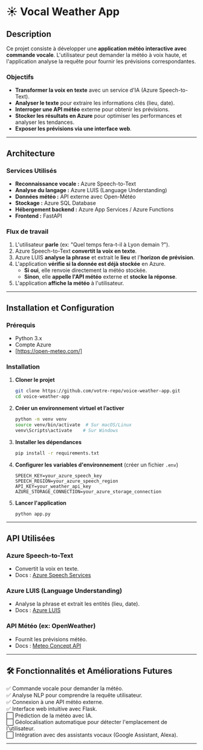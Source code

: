 # ☀️ Vocal Weather App

## Description
Ce projet consiste à développer une **application météo interactive avec commande vocale**. L'utilisateur peut demander la météo à voix haute, et l'application analyse la requête pour fournir les prévisions correspondantes.

### Objectifs
- **Transformer la voix en texte** avec un service d'IA (Azure Speech-to-Text).
- **Analyser le texte** pour extraire les informations clés (lieu, date).
- **Interroger une API météo** externe pour obtenir les prévisions.
- **Stocker les résultats en Azure** pour optimiser les performances et analyser les tendances.
- **Exposer les prévisions via une interface web**.

---
## Architecture

### Services Utilisés
- **Reconnaissance vocale :** Azure Speech-to-Text
- **Analyse du langage :** Azure LUIS (Language Understanding)
- **Données météo :** API externe avec Open-Météo
- **Stockage :** Azure SQL Database
- **Hébergement backend :** Azure App Services / Azure Functions
- **Frontend :** FastAPI

### Flux de travail
1. L'utilisateur **parle** (ex: "Quel temps fera-t-il à Lyon demain ?").
2. Azure Speech-to-Text **convertit la voix en texte**.
3. Azure LUIS **analyse la phrase** et extrait le **lieu** et l'**horizon de prévision**.
4. L'application **vérifie si la donnée est déjà stockée** en Azure.
   - **Si oui**, elle renvoie directement la météo stockée.
   - **Sinon**, elle **appelle l'API météo** externe et **stocke la réponse**.
5. L'application **affiche la météo** à l'utilisateur.

---
## Installation et Configuration

### Prérequis
- Python 3.x
- Compte Azure
- [https://open-meteo.com/]

### Installation
1. **Cloner le projet**
   ```sh
   git clone https://github.com/votre-repo/voice-weather-app.git
   cd voice-weather-app
   ```
2. **Créer un environnement virtuel et l’activer**
   ```sh
   python -m venv venv
   source venv/bin/activate  # Sur macOS/Linux
   venv\Scripts\activate    # Sur Windows
   ```
3. **Installer les dépendances**
   ```sh
   pip install -r requirements.txt
   ```
4. **Configurer les variables d'environnement** (créer un fichier `.env`)
   ```env
   SPEECH_KEY=your_azure_speech_key
   SPEECH_REGION=your_azure_speech_region
   API_KEY=your_weather_api_key
   AZURE_STORAGE_CONNECTION=your_azure_storage_connection
   ```
5. **Lancer l'application**
   ```sh
   python app.py
   ```

---
## API Utilisées

### Azure Speech-to-Text
- Convertit la voix en texte.
- Docs : [Azure Speech Services](https://learn.microsoft.com/en-us/azure/ai-services/speech-service/)

### Azure LUIS (Language Understanding)
- Analyse la phrase et extrait les entités (lieu, date).
- Docs : [Azure LUIS](https://learn.microsoft.com/en-us/azure/cognitive-services/luis/)

### API Météo (ex: OpenWeather)
- Fournit les prévisions météo.
- Docs : [Meteo Concept API](https://api.meteo-concept.com/)

---
## 🛠 Fonctionnalités et Améliorations Futures
✅ Commande vocale pour demander la météo.  
✅ Analyse NLP pour comprendre la requête utilisateur.  
✅ Connexion à une API météo externe.  
✅ Interface web intuitive avec Flask.  
⬜ Prédiction de la météo avec IA.  
⬜ Géolocalisation automatique pour détecter l'emplacement de l'utilisateur.  
⬜ Intégration avec des assistants vocaux (Google Assistant, Alexa).  

---

